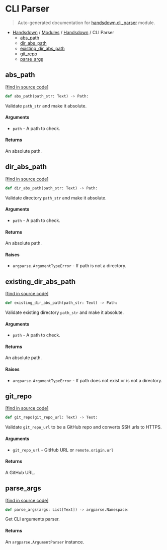 # CLI Parser

> Auto-generated documentation for [handsdown.cli_parser](https://github.com/vemel/handsdown/blob/master/handsdown/cli_parser.py) module.

- [Handsdown](../README.md#-handsdown---python-documentation-generator) / [Modules](../MODULES.md#modules) / [Handsdown](index.md#handsdown) / CLI Parser
    - [abs_path](#abs_path)
    - [dir_abs_path](#dir_abs_path)
    - [existing_dir_abs_path](#existing_dir_abs_path)
    - [git_repo](#git_repo)
    - [parse_args](#parse_args)

## abs_path

[[find in source code]](https://github.com/vemel/handsdown/blob/master/handsdown/cli_parser.py#L38)

```python
def abs_path(path_str: Text) -> Path:
```

Validate `path_str` and make it absolute.

#### Arguments

- `path` - A path to check.

#### Returns

An absolute path.

## dir_abs_path

[[find in source code]](https://github.com/vemel/handsdown/blob/master/handsdown/cli_parser.py#L52)

```python
def dir_abs_path(path_str: Text) -> Path:
```

Validate directory `path_str` and make it absolute.

#### Arguments

- `path` - A path to check.

#### Returns

An absolute path.

#### Raises

- `argparse.ArgumentTypeError` - If path is not a directory.

## existing_dir_abs_path

[[find in source code]](https://github.com/vemel/handsdown/blob/master/handsdown/cli_parser.py#L72)

```python
def existing_dir_abs_path(path_str: Text) -> Path:
```

Validate existing directory `path_str` and make it absolute.

#### Arguments

- `path` - A path to check.

#### Returns

An absolute path.

#### Raises

- `argparse.ArgumentTypeError` - If path does not exist or is not a directory.

## git_repo

[[find in source code]](https://github.com/vemel/handsdown/blob/master/handsdown/cli_parser.py#L11)

```python
def git_repo(git_repo_url: Text) -> Text:
```

Validate `git_repo_url` to be a GitHub repo and converts SSH urls to HTTPS.

#### Arguments

- `git_repo_url` - GitHub URL or `remote.origin.url`

#### Returns

A GitHub URL.

## parse_args

[[find in source code]](https://github.com/vemel/handsdown/blob/master/handsdown/cli_parser.py#L94)

```python
def parse_args(args: List[Text]) -> argparse.Namespace:
```

Get CLI arguments parser.

#### Returns

An `argparse.ArgumentParser` instance.
